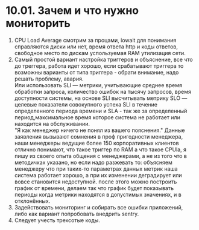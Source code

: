 # 10.01. Зачем и что нужно мониторить

1. CPU Load Average смотрим за процами, iowait для понимания справляются диски или нет, время ответа http и коды ответов, свободное место по дискам успользуемая RAM утилизация сети.  
2. Самый простой вариант настройка триггеров и объяснение, все что до треггера, работа идет хорошо, если срабатывают триггера то возможны варианты от типа триггера - обрати внимание, надо решать проблему, авария.  
Или использовать SLI — метрики, учитывающие среднее время обработки запроса, количество ошибок на тысячу запросов, время доступности системы, на основе SLI высчитывать 
метрику SLO — целевые показатели совокупного успеха SLI в течение определенного периода времени и SLA - так же за определенный период,максимальное время которое система не работает или находится на обслуживании.  
"Я как менеджер ничего не понял из вашего пояснения." Данные заявления вызывают сомнения в проф пригодности менеджера, наши менеджеры ведущие более 150 корпоративных клиентов отлично понимают, что такое триггер по RAM а что такое CPUla, я пишу из своего опыта общения с менеджерами, а не из того что в методичках указано, но если надо разжевать то: объясняем менеджеру что при таких-то параметрах данных метрик наша система работает хорошо, а при их изменении деградирует или вовсе становится недоступной. после этого можно построить график от времени, делаем так что график будет показывать периоды когда метрики находятся в допустимых значениях, и в отклонённых.
3. Задействовать мониторинг и собирать все ошибки приложений, либо как вариант попробовать внедрить sentry.  
4. Следует учесть трехсотые коды.  
